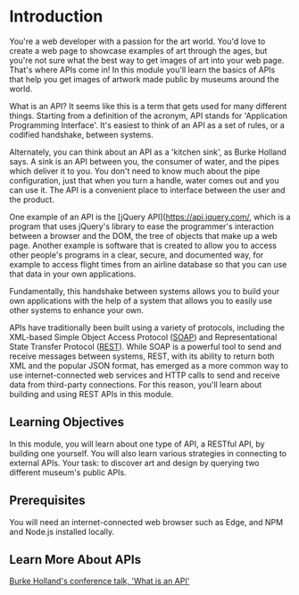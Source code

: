 # Introduction

You're a web developer with a passion for the art world. You'd love to create a web page to showcase examples of art through the ages, but you're not sure what the best way to get images of art into your web page. That's where APIs come in! In this module you'll learn the basics of APIs that help you get images of artwork made public by museums around the world.

What is an API? It seems like this is a term that gets used for many different things. Starting from a definition of the acronym, API stands for 'Application Programming Interface'. It's easiest to think of an API as a set of rules, or a codified handshake, between systems. 

Alternately, you can think about an API as a 'kitchen sink', as Burke Holland says. A sink is an API between you, the consumer of water, and the pipes which deliver it to you. You don't need to know much about the pipe configuration, just that when you turn a handle, water comes out and you can use it. The API is a convenient place to interface between the user and the product. 

One example of an API is the [jQuery API](https://api.jquery.com/, which is a program that uses jQuery's library to ease the programmer's interaction between a browser and the DOM, the tree of objects that make up a web page. Another example is software that is created to allow you to access other people's programs in a clear, secure, and documented way, for example to access flight times from an airline database so that you can use that data in your own applications. 

Fundamentally, this handshake between systems allows you to build your own applications with the help of a system that allows you to easily use other systems to enhance your own.

APIs have traditionally been built using a variety of protocols, including the XML-based Simple Object Access Protocol ([SOAP](https://en.wikipedia.org/wiki/SOAP)) and Representational State Transfer Protocol ([REST](https://en.wikipedia.org/wiki/Representational_state_transfer)). While SOAP is a powerful tool to send and receive messages between systems, REST, with its ability to return both XML and the popular JSON format, has emerged as a more common way to use internet-connected web services and HTTP calls to send and receive data from third-party connections. For this reason, you'll learn about building and using REST APIs in this module.  

## Learning Objectives

In this module, you will learn about one type of API, a RESTful API, by building one yourself. You will also learn various strategies in connecting to external APIs. Your task: to discover art and design by querying two different museum's public APIs.

## Prerequisites

You will need an internet-connected web browser such as Edge, and NPM and Node.js installed locally.

## Learn More About APIs

[Burke Holland's conference talk, 'What is an API'](https://channel9.msdn.com/Events/Start-Dev-Change/Start-Dev-Change/What-is-an-API)